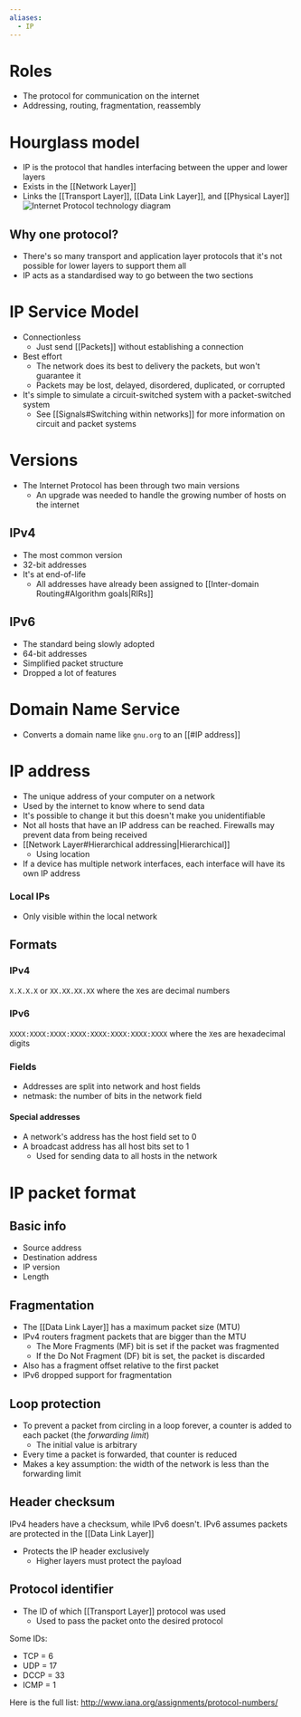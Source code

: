 ```yaml
---
aliases:
  - IP
---
```


# Roles
- The protocol for communication on the internet
- Addressing, routing, fragmentation, reassembly

# Hourglass model
- IP is the protocol that handles interfacing between the upper and lower layers
- Exists in the [[Network Layer]]
- Links the [[Transport Layer]], [[Data Link Layer]], and [[Physical Layer]]
![Internet Protocol technology diagram](https://scx2.b-cdn.net/gfx/news/hires/2011/howtheintern.jpg)

## Why one protocol?
- There's so many transport and application layer protocols that it's not possible for lower layers to support them all
- IP acts as a standardised way to go between the two sections

# IP Service Model
- Connectionless
	- Just send [[Packets]] without establishing a connection
- Best effort
	- The network does its best to delivery the packets, but won't guarantee it
	- Packets may be lost, delayed, disordered, duplicated, or corrupted
- It's simple to simulate a circuit-switched system with a packet-switched system
	- See [[Signals#Switching within networks]] for more information on circuit and packet systems

# Versions
- The Internet Protocol has been through two main versions
	- An upgrade was needed to handle the growing number of hosts on the internet
## IPv4
- The most common version
- 32-bit addresses
- It's at end-of-life
	- All addresses have already been assigned to [[Inter-domain Routing#Algorithm goals|RIRs]]

## IPv6
- The standard being slowly adopted
- 64-bit addresses
- Simplified packet structure
- Dropped a lot of features

# Domain Name Service
- Converts a domain name like `gnu.org` to an [[#IP address]]

# IP address
- The unique address of your computer on a network
- Used by the internet to know where to send data
- It's possible to change it but this doesn't make you unidentifiable
- Not all hosts that have an IP address can be reached. Firewalls may prevent data from being received
- [[Network Layer#Hierarchical addressing|Hierarchical]]
	- Using location
- If a device has multiple network interfaces, each interface will have its own IP address

### Local IPs
- Only visible within the local network

## Formats
### IPv4
`X.X.X.X`
or
`XX.XX.XX.XX`
where the `X`es are decimal numbers

### IPv6
`XXXX:XXXX:XXXX:XXXX:XXXX:XXXX:XXXX:XXXX`
where the `X`es are hexadecimal digits

### Fields
- Addresses are split into network and host fields
- netmask: the number of bits in the network field

#### Special addresses
- A network's address has the host field set to 0
- A broadcast address has all host bits set to 1
	- Used for sending data to all hosts in the network

# IP packet format
## Basic info
- Source address
- Destination address
- IP version
- Length

## Fragmentation
- The [[Data Link Layer]] has a maximum packet size (MTU)
- IPv4 routers fragment packets that are bigger than the MTU
	- The More Fragments (MF) bit is set if the packet was fragmented
	- If the Do Not Fragment (DF) bit is set, the packet is discarded
- Also has a fragment offset relative to the first packet
- IPv6 dropped support for fragmentation

## Loop protection
- To prevent a packet from circling in a loop forever, a counter is added to each packet (the *forwarding limit*)
	- The initial value is arbitrary
- Every time a packet is forwarded, that counter is reduced
- Makes a key assumption: the width of the network is less than the forwarding limit

## Header checksum
IPv4 headers have a checksum, while IPv6 doesn't. IPv6 assumes packets are protected in the [[Data Link Layer]]
- Protects the IP header exclusively
	- Higher layers must protect the payload

## Protocol identifier
- The ID of which [[Transport Layer]] protocol was used
	- Used to pass the packet onto the desired protocol

Some IDs:
- TCP = 6
- UDP = 17
- DCCP = 33
- ICMP = 1

Here is the full list: http://www.iana.org/assignments/protocol-numbers/